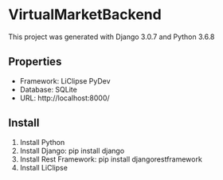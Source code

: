 # VirtualMarketBackend
This project was generated with Django 3.0.7 and Python 3.6.8
## Properties
- Framework: LiClipse PyDev
- Database: SQLite
- URL: http://localhost:8000/
## Install
1. Install Python
2. Install Django: pip install django
3. Install Rest Framework: pip install djangorestframework
4. Install LiClipse
